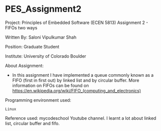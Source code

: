 # PES_Assignment2

Project: Principles of Embedded Software (ECEN 5813) 
            Assignment 2 - FIFOs two ways

Written By: Saloni Vipulkumar Shah

Position: Graduate Student

Institute: University of Colorado Boulder

About Assignment:

- In this assignment I have implemented a queue commonly known as a FIFO (first in first out) by linked list and by circular buffer. More information on FIFOs can be found on https://en.wikipedia.org/wiki/FIFO_(computing_and_electronics)

Programming environment used:

    Linux
	 
Reference used: mycodeschool Youtube channel. I learnt a lot about linked list, circular buffer and fifo.
